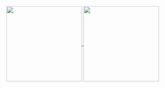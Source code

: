 <a href="https://github.com/unworried">
  <img height=200 align="center" src="https://readme-stats-mu-pearl.vercel.app/api?username=unworried&show_icons=true&theme=tokyonight&hide_border=true" />
</a>
<a href="https://github.com/unworried">
  <img height=200 align="center" src="https://readme-stats-mu-pearl.vercel.app/api/top-langs/?username=unworried&hide=PHP,html,css,shell&layout=compact&theme=tokyonight&hide_border=true&langs_count=8&card_width=320&exclude_repo=ziglings-solutions,COMP3301" />
</a>
